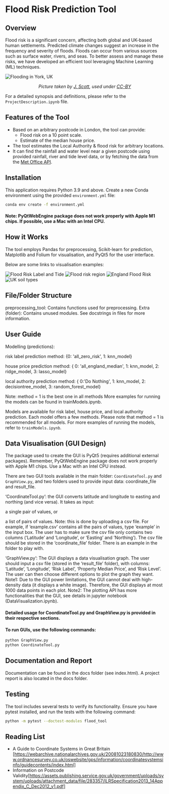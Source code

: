 # Flood Risk Prediction Tool

## Overview

Flood risk is a significant concern, affecting both global and UK-based human settlements. Predicted climate changes suggest an increase in the frequency and severity of floods. Floods can occur from various sources such as surface water, rivers, and seas. To better assess and manage these risks, we have developed an efficient tool leveraging Machine Learning (ML) techniques.

![Flooding in York, UK](images/York_Floods_2015.jpg)
<p align="center"><i> Picture taken by <a href="https://flickr.com/photos/60539443@N05/23675629939">J. Scott</a>, used under <a href="https://creativecommons.org/licenses/by/2.0/deed.en">CC-BY</a></i></p>

For a detailed synopsis and definitions, please refer to the `ProjectDescription.ipynb` file.

## Features of the Tool

- Based on an arbitrary postcode in London, the tool can provide:
  - Flood risk on a 10 point scale.
  - Estimate of the median house price.
- The tool estimates the Local Authority & flood risk for arbitrary locations.
- It can find the rainfall and water level near a given postcode using provided rainfall, river and tide level data, or by fetching the data from the [Met Office API](http://environment.data.gov.uk/flood-monitoring/data).

## Installation

This application requires Python 3.9 and above. Create a new Conda environment using the provided `environment.yml` file:

```bash
conda env create -f environment.yml
```

#### Note: PyQtWebEngine package does not work properly with Apple M1 chips. If possible, use a Mac with an Intel CPU.

## How it Works
The tool employs Pandas for preprocessing, Scikit-learn for prediction, Matplotlib and Folium for visualisation, and PyQt5 for the user interface.

Below are some links to visualisation examples:

![Flood Risk Label and Tide](images/Flood_labels.png)
![Flood risk region](images/flood_prediction.png)
![England Flood Risk](images/EnglandFloodRisk.png)
![UK soil types](images/UKSoilTypes.png)

## File/Folder Structure

preprocessing_tool: Contains functions used for preprocessing.
Extra (folder): Contains unused modules. See docstrings in files for more information.

## User Guide
Modelling (predictions):

risk label prediction method: {0: 'all_zero_risk', 1: knn_model}

house price prediction method: { 0: 'all_england_median', 1: knn_model, 2: ridge_model, 3: lasso_model}

local authority prediction method: { 0:'Do Nothing', 1: knn_model, 2: decisiontree_model, 3: random_forest_model}

Note: method = 1 is the best one in all methods More examples for running the models can be found in trainModels.ipynb.

Models are available for risk label, house price, and local authority prediction. Each model offers a few methods. Please note that method = 1 is recommended for all models. For more examples of running the models, refer to `trainModels.ipynb`.


## Data Visualisation (GUI Design)
The package used to create the GUI is PyQt5 (requires additional external packages). Remember, PyQtWebEngine package does not work properly with Apple M1 chips. Use a Mac with an Intel CPU instead.

There are two GUI tools available in the main folder: `CoordinateTool.py` and `GraphView.py`, and two folders used to provide input data: coordinate_file and result_file.

‘CoordinateTool.py’: the GUI converts latitude and longitude to easting and northing (and vice versa). It takes as input:

a single pair of values, or

a list of pairs of values. Note: this is done by uploading a csv file. For example, if ‘example.csv’ contains all the pairs of values, type ‘example’ in the input box. The user has to make sure the csv file only contains two columns (‘Latitude’ and ‘Longitude’, or ‘Easting’ and ’Northing’). The csv file should be stored in the ‘coordinate_file’ folder. There is an example in the folder to play with.

‘GraphView.py’: The GUI displays a data visualisation graph. The user should input a csv file (stored in the ‘result_file’ folder), with columns: ‘Latitude’, ‘Longitude’, ‘Risk Label’, ‘Property Median Price’, and ‘Risk Level’. The user can then choose different options to plot the graph they want. Note1: Due to the GUI power limitations, the GUI cannot deal with high-density data (it displays a white image). Therefore, the GUI displays at most 1000 data points in each plot. Note2: The plotting API has more functionalities that the GUI, see details in jupyter notebook (DataVisualization.ipynb).

#### Detailed usage for CoordinateTool.py and GraphView.py is provided in their respective sections.

#### To run GUIs, use the following commands:

```bash
python GraphView.py
python CoordinateTool.py
```

## Documentation and Report
Documentation can be found in the docs folder (see index.html). A project report is also located in the docs folder.

## Testing
The tool includes several tests to verify its functionality. Ensure you have pytest installed, and run the tests with the following command:

```bash
python -m pytest --doctest-modules flood_tool
```

## Reading List
 - A Guide to Coordinate Systems in Great Britain  [https://webarchive.nationalarchives.gov.uk/20081023180830/http://www.ordnancesurvey.co.uk/oswebsite/gps/information/coordinatesystemsinfo/guidecontents/index.html]
 - Information on Postcode Validity[https://assets.publishing.service.gov.uk/government/uploads/system/uploads/attachment_data/file/283357/ILRSpecification2013_14Appendix_C_Dec2012_v1.pdf]

